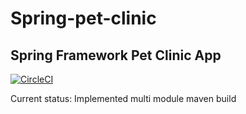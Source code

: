 # Spring-pet-clinic
## Spring Framework Pet Clinic App

[![CircleCI](https://dl.circleci.com/status-badge/img/null/Krykiet/Spring-pet-clinic/tree/main.svg?style=svg)](https://dl.circleci.com/status-badge/redirect/null/Krykiet/Spring-pet-clinic/tree/main)

Current status: Implemented multi module maven build
